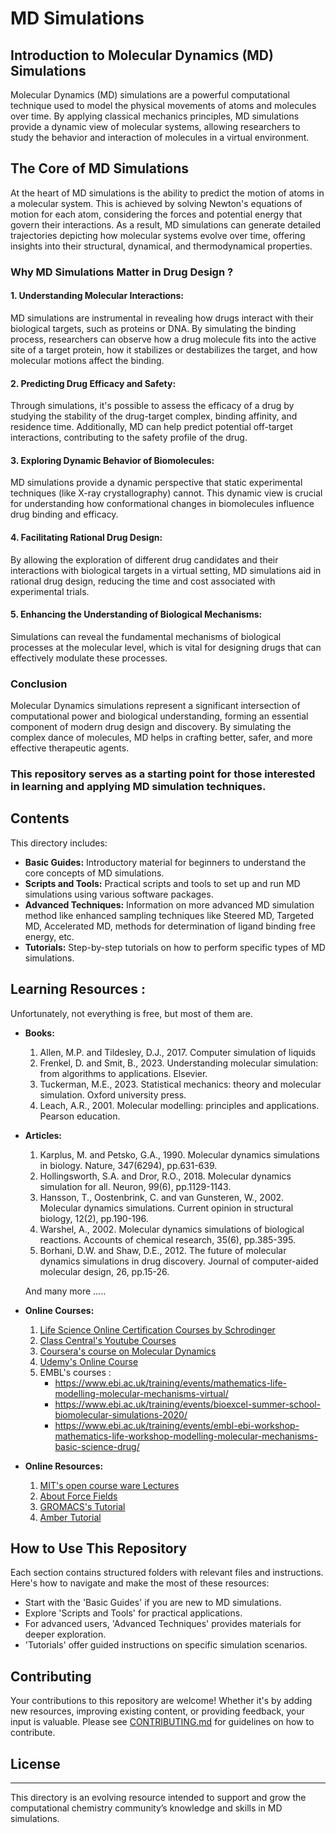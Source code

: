 # MD Simulations
## Introduction to Molecular Dynamics (MD) Simulations
Molecular Dynamics (MD) simulations are a powerful computational technique used to model the physical movements of atoms and molecules over time. By applying classical mechanics principles, MD simulations provide a dynamic view of molecular systems, allowing researchers to study the behavior and interaction of molecules in a virtual environment.

## The Core of MD Simulations
At the heart of MD simulations is the ability to predict the motion of atoms in a molecular system. This is achieved by solving Newton's equations of motion for each atom, considering the forces and potential energy that govern their interactions. As a result, MD simulations can generate detailed trajectories depicting how molecular systems evolve over time, offering insights into their structural, dynamical, and thermodynamical properties.

### Why MD Simulations Matter in Drug Design ?
#### 1. Understanding Molecular Interactions: 
MD simulations are instrumental in revealing how drugs interact with their biological targets, such as proteins or DNA. By simulating the binding process, researchers can observe how a drug molecule fits into the active site of a target protein, how it stabilizes or destabilizes the target, and how molecular motions affect the binding.
#### 2. Predicting Drug Efficacy and Safety:
Through simulations, it's possible to assess the efficacy of a drug by studying the stability of the drug-target complex, binding affinity, and residence time. Additionally, MD can help predict potential off-target interactions, contributing to the safety profile of the drug.
#### 3. Exploring Dynamic Behavior of Biomolecules:
MD simulations provide a dynamic perspective that static experimental techniques (like X-ray crystallography) cannot. This dynamic view is crucial for understanding how conformational changes in biomolecules influence drug binding and efficacy.
#### 4. Facilitating Rational Drug Design:
By allowing the exploration of different drug candidates and their interactions with biological targets in a virtual setting, MD simulations aid in rational drug design, reducing the time and cost associated with experimental trials.
#### 5. Enhancing the Understanding of Biological Mechanisms:
Simulations can reveal the fundamental mechanisms of biological processes at the molecular level, which is vital for designing drugs that can effectively modulate these processes.

### Conclusion
Molecular Dynamics simulations represent a significant intersection of computational power and biological understanding, forming an essential component of modern drug design and discovery. By simulating the complex dance of molecules, MD helps in crafting better, safer, and more effective therapeutic agents.


### This repository serves as a starting point for those interested in learning and applying MD simulation techniques.

## Contents

This directory includes:

- **Basic Guides:** Introductory material for beginners to understand the core concepts of MD simulations.
- **Scripts and Tools:** Practical scripts and tools to set up and run MD simulations using various software packages.
- **Advanced Techniques:** Information on more advanced MD simulation method like enhanced sampling techniques like Steered MD, Targeted MD, Accelerated MD, methods for determination of ligand binding free energy, etc. 
- **Tutorials:** Step-by-step tutorials on how to perform specific types of MD simulations.

## Learning Resources : 
Unfortunately, not everything is free, but most of them are. 

- **Books:**
    1. Allen, M.P. and Tildesley, D.J., 2017. Computer simulation of liquids
    2. Frenkel, D. and Smit, B., 2023. Understanding molecular simulation: from algorithms to applications. Elsevier.
    3. Tuckerman, M.E., 2023. Statistical mechanics: theory and molecular simulation. Oxford university press.
    4. Leach, A.R., 2001. Molecular modelling: principles and applications. Pearson education.
    
- **Articles:**
    1. Karplus, M. and Petsko, G.A., 1990. Molecular dynamics simulations in biology. Nature, 347(6294), pp.631-639.
    2. Hollingsworth, S.A. and Dror, R.O., 2018. Molecular dynamics simulation for all. Neuron, 99(6), pp.1129-1143.
    3. Hansson, T., Oostenbrink, C. and van Gunsteren, W., 2002. Molecular dynamics simulations. Current opinion in structural biology, 12(2), pp.190-196.
    4. Warshel, A., 2002. Molecular dynamics simulations of biological reactions. Accounts of chemical research, 35(6), pp.385-395.
    5. Borhani, D.W. and Shaw, D.E., 2012. The future of molecular dynamics simulations in drug discovery. Journal of computer-aided molecular design, 26, pp.15-26.

  And many more .....
- **Online Courses:**
    1. [Life Science Online Certification Courses by Schrodinger](/https://newsite.schrodinger.com/life-science/learn/education/courses?utm_source=google&utm_medium=cpc&utm_campaign=edu-soc-all-search&utm_content=text%20ad&utm_term=molecular%20modeling%20course&hsa_acc=2584137415&hsa_cam=19740857184&hsa_grp=143373364941&hsa_ad=649713565669&hsa_src=g&hsa_tgt=kwd-600827228811&hsa_kw=molecular%20modeling%20course&hsa_mt=b&hsa_net=adwords&hsa_ver=3&gad_source=1&gclid=CjwKCAiA8NKtBhBtEiwAq5aX2CTcWhJpou0JeQmVrE4wFKvUSN71niq5D5oYRGl0gs66vTf5yAdRaxoC5oYQAvD_BwE)
    2. [Class Central's Youtube Courses](/https://www.classcentral.com/course/youtube-md-simulation-97524)
    3. [Coursera's course on Molecular Dynamics](/https://www.coursera.org/lecture/dense-gases-liquids-solids/molecular-dynamics-h2Mtp)
    4. [Udemy's Online Course](/https://www.udemy.com/course/learn-molecular-dynamics-from-scratch/)
    5. EMBL's courses :
       - https://www.ebi.ac.uk/training/events/mathematics-life-modelling-molecular-mechanisms-virtual/
       - https://www.ebi.ac.uk/training/events/bioexcel-summer-school-biomolecular-simulations-2020/
       - https://www.ebi.ac.uk/training/events/embl-ebi-workshop-mathematics-life-workshop-modelling-molecular-mechanisms-basic-science-drug/
- **Online Resources:**
    1. [MIT's open course ware Lectures](/https://ocw.mit.edu/courses/3-320-atomistic-computer-modeling-of-materials-sma-5107-spring-2005/resources/lecture-13-molecular-dynamics-i/)
    2. [About Force Fields](/https://www.ks.uiuc.edu/Research/namd/2.9/ug/node21.html)
    3. [GROMACS's Tutorial](/https://tutorials.gromacs.org/md-intro-tutorial.html)
    4. [Amber Tutorial](/https://ambermd.org/tutorials)

## How to Use This Repository

Each section contains structured folders with relevant files and instructions. Here's how to navigate and make the most of these resources:

- Start with the 'Basic Guides' if you are new to MD simulations.
- Explore 'Scripts and Tools' for practical applications.
- For advanced users, 'Advanced Techniques' provides materials for deeper exploration.
- 'Tutorials' offer guided instructions on specific simulation scenarios.

## Contributing

Your contributions to this repository are welcome! Whether it's by adding new resources, improving existing content, or providing feedback, your input is valuable. Please see [CONTRIBUTING.md](/CONTRIBUTING.md) for guidelines on how to contribute.

## License


---

This directory is an evolving resource intended to support and grow the computational chemistry community’s knowledge and skills in MD simulations.
